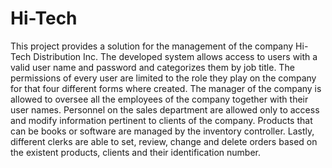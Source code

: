 # Hi-Tech

This project provides a solution for the management of the company Hi-Tech Distribution Inc. 
The developed system allows access to users with a valid user name and password and categorizes them by job title. 
The permissions of every user are limited to the role they play on the company for that four different forms where created. 
The manager of the company is allowed to oversee all the employees of the company together with their user names. 
Personnel on the sales department are allowed only to access and modify information pertinent to clients of the company. 
Products that can be books or software are managed by the inventory controller. 
Lastly, different clerks are able to set, review, change and delete orders based on the existent products, clients and their identification number.  
